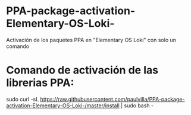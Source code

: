 # PPA-package-activation-Elementary-OS-Loki-
Activación de los paquetes PPA en "Elementary OS Loki" con solo un comando

# Comando de activación de las librerias PPA:

sudo curl -sL https://raw.githubusercontent.com/paulvilla/PPA-package-activation-Elementary-OS-Loki-/master/install | sudo bash -
